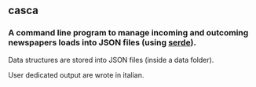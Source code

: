 ## casca

### A command line program to manage incoming and outcoming newspapers loads into JSON files (using [serde](https://github.com/serde-rs/serde)).

Data structures are stored into JSON files (inside a data folder).

User dedicated output are wrote in italian.
